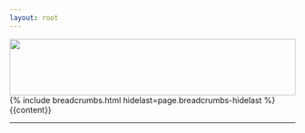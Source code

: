 ```yaml
---
layout: root
---
```

<div class="container-fluid g-0">
    <img class="image-default page-image" src="{{page.page-image}}" width="100%" height="100px" />
</div>
<div class="container mw-lg p-4">
    {% include breadcrumbs.html hidelast=page.breadcrumbs-hidelast %}
    <div class="liquid-content columns">
        {{content}}
    </div>
    <hr class="mt-5 d-none d-sm-block"/>
</div>
